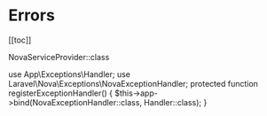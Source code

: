 # Errors

[[toc]]

NovaServiceProvider::class

use App\Exceptions\Handler;
use Laravel\Nova\Exceptions\NovaExceptionHandler;
protected function registerExceptionHandler()
{
    $this->app->bind(NovaExceptionHandler::class, Handler::class);
}

<EditOnGithub repo_name="ecommerce" edit_url="git/submodules.md"/>
